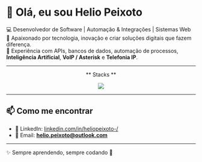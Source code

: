 # 👋 Olá, eu sou Helio Peixoto  

💻 Desenvolvedor de Software | Automação & Integrações | Sistemas Web  
🚀 Apaixonado por tecnologia, inovação e criar soluções digitais que fazem diferença.  
🎯 Experiência com APIs, bancos de dados, automação de processos, **Inteligência Artificial**, **VoIP / Asterisk** e **Telefonia IP**.  

---
<p align="center">
  ** Stacks **
</p>
<p align="center">
  <!-- skillicons.dev -->
  <img src="https://skillicons.dev/icons?i=php,mysql,js,css,html,python,cpp,nodejs,jquery,git,aws,linux,bootstrap,godot,react" />
</p>

---

## 📫 Como me encontrar  
- 💼 LinkedIn: [linkedin.com/in/heliopeixoto-/](https://www.linkedin.com/in/heliopeixoto-/)  
- 📧 Email: **helio.peixoto@outlook.com**  

---

✨ Sempre aprendendo, sempre codando 🚀
